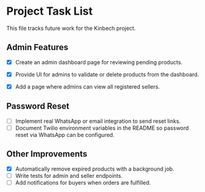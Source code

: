 # Project Task List

This file tracks future work for the Kinbech project.

## Admin Features

- [x] Create an admin dashboard page for reviewing pending products.
- [x] Provide UI for admins to validate or delete products from the dashboard.
- [x] Add a page where admins can view all registered sellers.


## Password Reset
- [ ] Implement real WhatsApp or email integration to send reset links.
- [ ] Document Twilio environment variables in the README so password reset via WhatsApp can be configured.

## Other Improvements


- [x] Automatically remove expired products with a background job.
- [ ] Write tests for admin and seller endpoints.
- [ ] Add notifications for buyers when orders are fulfilled.
